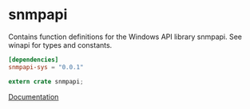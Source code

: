 # snmpapi #
Contains function definitions for the Windows API library snmpapi. See winapi for types and constants.

```toml
[dependencies]
snmpapi-sys = "0.0.1"
```

```rust
extern crate snmpapi;
```

[Documentation](https://retep998.github.io/doc/winapi/snmpapi/)
